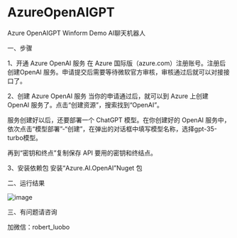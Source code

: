 # AzureOpenAIGPT
Azure OpenAIGPT Winform Demo
AI聊天机器人

一、步骤

1、开通 Azure OpenAI 服务
在 Azure 国际版（azure.com）注册账号。注册后创建OpenAI 服务。申请提交后需要等待微软官方审核，审核通过后就可以对接接口了。

2、创建 Azure OpenAI 服务
当你的申请通过后，就可以到 Azure 上创建 OpenAI 服务了。点击“创建资源”，搜索找到“OpenAI”。

服务创建好以后，还要部署一个 ChatGPT 模型。在你创建好的 OpenAI 服务中，依次点击“模型部署”-“创建”，在弹出的对话框中填写模型名称，选择gpt-35-turbo模型。

再到“密钥和终点”复制保存 API 要用的密钥和终结点。

3、安装依赖包
安装“Azure.AI.OpenAI”Nuget 包

二、运行结果

![image](https://github.com/HysysRobert/AzureOpenAIGPT/assets/133632562/002b6df1-62f7-44ec-aec5-d8ac320c695e)

三、有问题请咨询

加微信：robert_luobo
